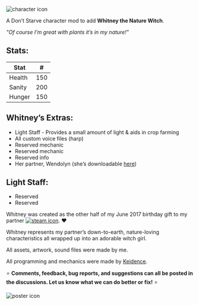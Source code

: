 ![character icon](https://i.imgur.com/in8uNls.png "Whitney & Wendolyn :D")

A Don’t Starve character mod to add **Whitney the Nature Witch**.

_"Of course I’m great with plants it’s in my nature!"_

## Stats:
|  Stat  |  #  |
|--------|-----|
| Health | 150 |
| Sanity | 200 |
| Hunger | 150 |

## Whitney’s Extras:

* Light Staff - Provides a small amount of light & aids in crop farming
* All custom voice files (harp) 
* Reserved mechanic
* Reserved mechanic
* Reserved info
* Her partner, Wendolyn (she’s downloadable [here][])

## Light Staff:

* Reserved
* Reserved

Whitney was created as the other half of my June 2017 birthday gift to my partner [![steam icon](http://cdn.edgecast.steamstatic.com/steamcommunity/public/images/avatars/90/90c691376873c50ce628a43a2eec2a5331d41110_medium.jpg "Keidence")][Keidence]. :heart:

Whitney represents my partner’s down-to-earth, nature-loving characteristics all wrapped up into an adorable witch girl.

All assets, artwork, sound files were made by me.

All programming and mechanics were made by [Keidence][].

:star: **Comments, feedback, bug reports, and suggestions can all be posted in the discussions. Let us know what we can do better or fix!** :star:

![poster icon](https://i.imgur.com/UerQO5X.png "Character poster revealed!")

[Keidence]: http://steamcommunity.com/profiles/76561198010524937
[here]: http://steamcommunity.com/profiles/76561198010524937

